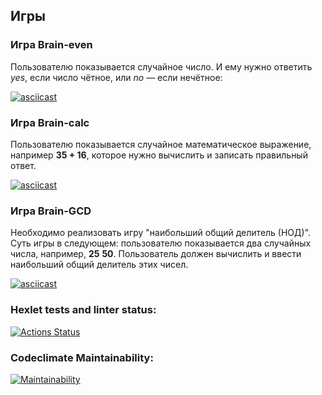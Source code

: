 ## Игры
### Игра Brain-even
Пользователю показывается случайное число. И ему нужно ответить *yes*, если число чётное, или *no* — если нечётное:

[![asciicast](https://asciinema.org/a/545803.svg)](https://asciinema.org/a/545803)

### Игра Brain-calc
Пользователю показывается случайное математическое выражение, например **35 + 16**, которое нужно вычислить и записать правильный ответ.

[![asciicast](https://asciinema.org/a/TFhigohoAuozr73WXebh0qqS2.svg)](https://asciinema.org/a/TFhigohoAuozr73WXebh0qqS2)

### Игра Brain-GCD
Необходимо реализовать игру "наибольший общий делитель (НОД)". Суть игры в следующем: пользователю показывается два случайных числа, например, **25** **50**. Пользователь должен вычислить и ввести наибольший общий делитель этих чисел.

[![asciicast](https://asciinema.org/a/dsxTskNy8nxPW9CFDmRdSuyrh.svg)](https://asciinema.org/a/dsxTskNy8nxPW9CFDmRdSuyrh)


### Hexlet tests and linter status:
[![Actions Status](https://github.com/botsiti/python-project-49/workflows/hexlet-check/badge.svg)](https://github.com/botsiti/python-project-49/actions)

### Codeclimate Maintainability:
[![Maintainability](https://api.codeclimate.com/v1/badges/d9677d92c9612c6f2509/maintainability)](https://codeclimate.com/github/botsiti/python-project-49/maintainability)
